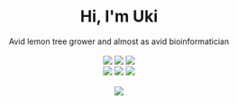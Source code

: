 <div align="center">
	<h1> Hi, I'm Uki </h1>
	<div> Avid lemon tree grower and almost as avid bioinformatician  </div>
	<br />
	<a href="https://pop.system76.com"><img src="https://img.shields.io/badge/DISTRO-Pop!_OS-48B9C7?style=flat&logo=Pop!_OS&logoColor=48B9C7" /></a>
	<a href="https://neovim.io"><img src="https://img.shields.io/badge/EDITOR-Neovim-a6e3a1?style=flat&logo=neovim" /></a>
	<a href="https://www.rust-lang.org"><img src="https://img.shields.io/badge/LANG_1-Rust-f2cdcd?style=flat&logo=rust" /></a>
	<br />
	<a href="https://github.com/ukmrs"><img src="https://img.shields.io/github/stars/ukmrs?color=cdd6f4&label=GITHUB&style=flat&logo=github" /></a>
	<a href="mailto:murias.wstork@gmail.com/"><img src="https://img.shields.io/badge/EMAIL-murias.wstork@gmail.com-b4befe?style=flat&logo=protonmail" /></a>
  <a href="https://www.python.org/"><img src="https://img.shields.io/badge/LANG_0-Python-306998?style=flat&logo=python" /></a>
	<br />
	<br />
	<img src="https://github-readme-stats.vercel.app/api/top-langs/?username=ukmrs&theme=radical&hide_title=true&langs_count=8&layout=compact&hide_border=true&hide=css,html,shell&exclude_repo=penguin" />
</div>

